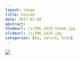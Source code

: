 ```yaml
---
layout: image
title: Fenced
date: 2017-01-08
abstract:
thumburl: /i/IMG_1429_thumb.jpg
slideurl: /i/IMG_1429.jpg
categories: [bw, nature, bike]
---
```

![]({{site.url}}/i/IMG_1429.jpg)

